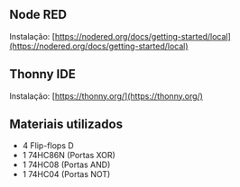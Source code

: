 ## Node RED
Instalação: [https://nodered.org/docs/getting-started/local](https://nodered.org/docs/getting-started/local)

## Thonny IDE
Instalação: [https://thonny.org/](https://thonny.org/)

## Materiais utilizados
- 4 Flip-flops D
- 1 74HC86N (Portas XOR)
- 1 74HC08 (Portas AND)
- 1 74HC04 (Portas NOT)
